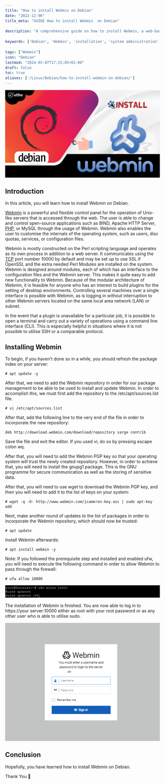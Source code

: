 ```yaml
---
title: "How to install Webmin on Debian"
date: "2022-12-06"
title_meta: "GUIDE How to install Webmin  on Debian"

description: "A comprehensive guide on how to install Webmin, a web-based system administration tool, on Debian."

keywords: ['Debian', 'Webmin', 'installation', 'system administration', 'web-based admin tool', 'Linux']

tags: ["Webmin"]
icon: "Debian"
lastmod: "2024-03-07T17:25:05+01:00"
draft: false
toc: true
aliases: ['/Linux/Debian/how-to-install-webmin-on-debian/']
---
```


![](images/How-to-install-Webmin-on-Debian_utho.jpg)

## Introduction

In this article, you will learn how to install Webmin on Debian.

[Webmin](https://www.webmin.com/) is a powerful and flexible control panel for the operation of Unix-like servers that is accessed through the web. The user is able to change and control open-source applications such as BIND, Apache HTTP Server, [PHP](https://utho.com/docs/tutorial/how-to-install-php-7-4-in-centos-7/), or MySQL through the usage of Webmin. Webmin also enables the user to customise the internals of the operating system, such as users, disc quotas, services, or configuration files.

Webmin is mostly constructed on the Perl scripting language and operates as its own process in addition to a web server. It communicates using the [TCP](https://utho.com/docs/tutorial/how-to-troubleshoot-with-nmap-in-centos/) port number 10000 by default and may be set up to use SSL if OpenSSL and the extra needed Perl Modules are installed on the system. Webmin is designed around modules, each of which has an interface to the configuration files and the Webmin server. This makes it quite easy to add new functionality to Webmin. Because of the modular architecture of Webmin, it is feasible for anyone who has an interest to build plugins for the setting of desktop environments. Controlling several machines over a single interface is possible with Webmin, as is logging in without interruption to other Webmin servers located on the same local area network (LAN) or subnet.

In the event that a plugin is unavailable for a particular job, it is possible to open a terminal and carry out a variety of operations using a command line interface (CLI). This is especially helpful in situations where it is not possible to utilise SSH or a comparable protocol.

## Installing Webmin

To begin, if you haven't done so in a while, you should refresh the package index on your server:

```
# apt update -y
```

After that, we need to add the Webmin repository in order for our package management to be able to be used to install and update Webmin. In order to accomplish this, we must first add the repository to the /etc/apt/sources.list file.

```
# vi /etc/apt/sources.list
```

After that, add the following line to the very end of the file in order to incorporate the new repository:

```
deb http://download.webmin.com/download/repository sarge contrib
```

Save the file and exit the editor. If you used vi, do so by pressing escape colon wq.

After that, you will need to add the Webmin PGP key so that your operating system will trust the newly created repository. However, in order to achieve that, you will need to install the gnupg1 package. This is the GNU programme for secure communication as well as the storing of sensitive data.

After that, you will need to use wget to download the Webmin PGP key, and then you will need to add it to the list of keys on your system:

```
# wget -q -O- http://www.webmin.com/jcameron-key.asc | sudo apt-key add
```

Next, make another round of updates to the list of packages in order to incorporate the Webmin repository, which should now be trusted:

```
# apt update
```

Install Webmin afterwards:

```
# apt install webmin -y
```

Note: If you followed the prerequisite step and installed and enabled ufw, you will need to execute the following command in order to allow Webmin to pass through the firewall:

```
# ufw allow 10000
```

![output](images/image-573.png)

The installation of Webmin is finished. You are now able to log in to https://your server:10000 either as root with your root password or as any other user who is able to utilise sudo.

![ install Webmin on Debian](images/image-572.png)

## Conclusion

Hopefully, you have learned how to install Webmin on Debian.

Thank You 🙂
